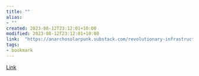 ```yaml
---
title: ""
alias:
- ""
created: 2023-08-12T23:12:01+10:00
modified: 2023-08-12T23:12:01+10:00
link:  "https://anarchosolarpunk.substack.com/revolutionary-infrastructures"
tags:
- bookmark
---
```


> 

[Link](https://anarchosolarpunk.substack.com/revolutionary-infrastructures)

